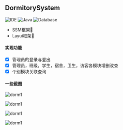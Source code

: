 ## DormitorySystem 
![IDE](https://img.shields.io/badge/IDE-IntelliJ%20IDEA-brightgreen.svg) ![Java](https://img.shields.io/badge/Java-17-blue) ![Database](https://img.shields.io/badge/Database-MySQL-lightgrey.svg) 

- SSM框架🎨
- Layui框架🎄

#### 实现功能
- [x] 管理员的登录与登出
- [x] 管理员，班级，学生，宿舍，卫生，访客各模块增删改查
- [x] 个别模块关联查询

#### 一些截图
![dorm1](http://image.zxkidea.top/dorm1.png)

![dorm1](http://image.zxkidea.top/dorm2.png)

![dorm1](http://image.zxkidea.top/dorm3.png)

![dorm1](http://image.zxkidea.top/dorm4.png)


